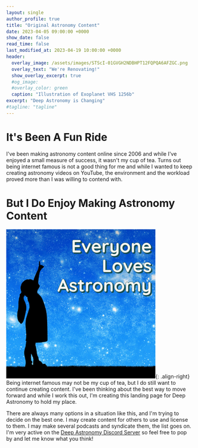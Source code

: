 ```yaml
---
layout: single
author_profile: true
title: "Original Astronomy Content"
date: 2023-04-05 09:00:00 +0000
show_date: false
read_time: false
last_modified_at: 2023-04-19 10:00:00 +0000
header:
  overlay_image: /assets/images/STScI-01GVGH2NDBHPT12FQPQA6AFZGC.png
  overlay_text: "We're Renovating!"
  show_overlay_excerpt: true
  #og_image:
  #overlay_color: green
  caption: "Illustration of Exoplanet VHS 1256b"
excerpt: "Deep Astronomy is Changing"
#tagline: "tagline"
---
```


# It's Been A Fun Ride

I've been making astronomy content online since 2006 and while I've enjoyed a small measure of success, it wasn't my cup of tea.  Turns out being internet famous is not a good thing for me and while I wanted to keep creating astronomy videos on YouTube, the environment and the workload proved more than I was willing to contend with. 

# But I Do Enjoy Making Astronomy Content

![An image](/assets/images/everyone-loves-astronomy.png){: .align-right} Being internet famous may not be my cup of tea, but I do still want to continue creating content.  I've been thinking about the best way to move forward and while I work this out, I'm creating this landing page for Deep Astronomy to hold my place.

There are always many options in a situation like this, and I'm trying to decide on the best one.  I may create content for others to use and license to them.  I may make several podcasts and syndicate them, the list goes on.  I'm very active on the [Deep Astronomy Discord Server](https://discord.gg/Fn6jSVQ8dS) so feel free to pop by and let me know what you think!